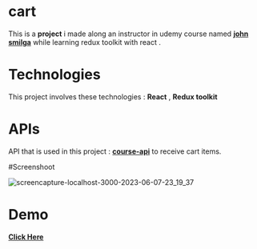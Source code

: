 # cart

This is a **project** i made along an instructor in udemy course named [**john smilga**](https://johnsmilga.com) while learning redux toolkit with react .

# Technologies

This project involves these technologies : **React** , **Redux toolkit**

# APIs

API that is used in this project : **[course-api](https://course-api.com/react-useReducer-cart-project)** to receive cart items.

#Screenshoot

![screencapture-localhost-3000-2023-06-07-23_19_37](https://github.com/Nader-CS/Tea-Station/assets/110199723/a5fb9563-fbd1-4519-b5f0-c465fa1d9e41)

# Demo

**[Click Here](https://melodious-bubblegum-9f10f2.netlify.app/)**
